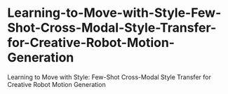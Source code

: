 # Learning-to-Move-with-Style-Few-Shot-Cross-Modal-Style-Transfer-for-Creative-Robot-Motion-Generation
Learning to Move with Style: Few-Shot Cross-Modal Style Transfer for Creative Robot Motion Generation
